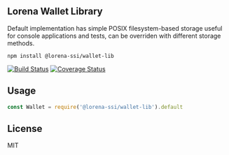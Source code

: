## Lorena Wallet Library

Default implementation has simple POSIX filesystem-based storage useful for console applications and tests, can be overriden with different storage methods.

```
npm install @lorena-ssi/wallet-lib
```

[![Build Status](https://travis-ci.com/lorena-ssi/wallet-lib.svg?branch=master)](https://travis-ci.com/lorena-ssi/wallet-lib)
[![Coverage Status](https://coveralls.io/repos/github/lorena-ssi/wallet-lib/badge.svg?branch=master)](https://coveralls.io/github/lorena-ssi/wallet-lib?branch=master&service=github)

## Usage

``` js
const Wallet = require('@lorena-ssi/wallet-lib').default
```

## License

MIT
